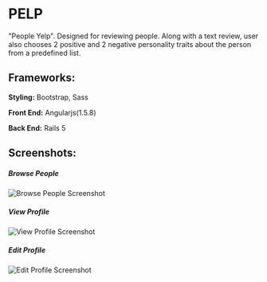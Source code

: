 # PELP

"People Yelp". Designed for reviewing people. Along with a text review, user also chooses 2 positive and 2 negative personality traits about the person from a predefined list.

## Frameworks:

__Styling:__  Bootstrap, Sass

__Front End:__ Angularjs(1.5.8)

__Back End:__ Rails 5

## Screenshots:
##### Browse People
![Browse People Screenshot](http://imgur.com/duMg3Td.png "Browse People Screenshot")
##### View Profile
![View Profile Screenshot](http://imgur.com/yn1DaDo.png "View Profile Screenshot")
##### Edit Profile
![Edit Profile Screenshot](http://imgur.com/8Wbq70x.png "Edit Profile Screenshot")
